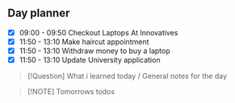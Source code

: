 ## Day planner

- [x] 09:00 - 09:50 Checkout Laptops At Innovatives
- [x] 11:50 - 13:10 Make haircut appointment
- [x] 11:50 - 13:10 Withdraw money to buy a laptop
- [x] 11:50 - 13:10 Update University application

> [!Question] What i learned today / General notes for the day

> [!NOTE] Tomorrows todos
